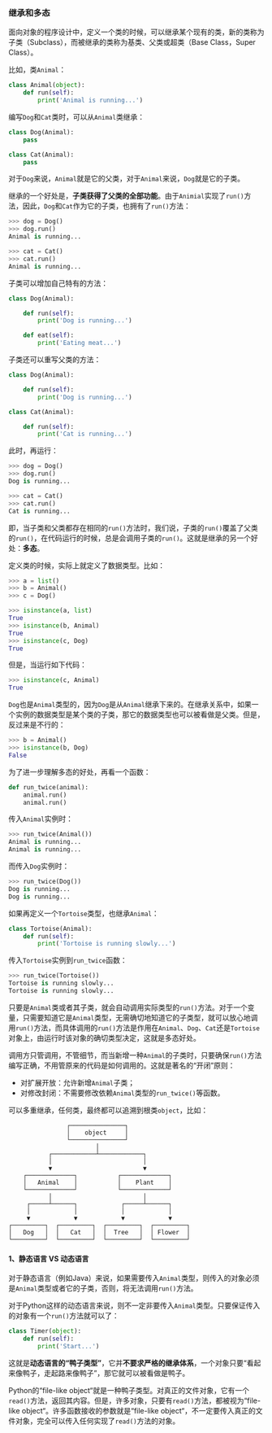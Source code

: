### 继承和多态

面向对象的程序设计中，定义一个类的时候，可以继承某个现有的类，新的类称为子类（Subclass），而被继承的类称为基类、父类或超类（Base Class，Super Class）。

比如，类`Animal`：

```python
class Animal(object):
    def run(self):
        print('Animal is running...')
```

编写`Dog`和`Cat`类时，可以从`Animal`类继承：

```python
class Dog(Animal):
    pass

class Cat(Animal):
    pass
```

对于`Dog`来说，`Animal`就是它的父类，对于`Animal`来说，`Dog`就是它的子类。

继承的一个好处是，**子类获得了父类的全部功能**。由于`Animial`实现了`run()`方法，因此，`Dog`和`Cat`作为它的子类，也拥有了`run()`方法：

```python
>>> dog = Dog()
>>> dog.run()
Animal is running...

>>> cat = Cat()
>>> cat.run()
Animal is running...
```

子类可以增加自己特有的方法：

```python
class Dog(Animal):

    def run(self):
        print('Dog is running...')

    def eat(self):
        print('Eating meat...')
```

子类还可以重写父类的方法：

```python
class Dog(Animal):

    def run(self):
        print('Dog is running...')

class Cat(Animal):

    def run(self):
        print('Cat is running...')
```

此时，再运行：

```python
>>> dog = Dog()
>>> dog.run()
Dog is running...

>>> cat = Cat()
>>> cat.run()
Cat is running...
```

即，当子类和父类都存在相同的`run()`方法时，我们说，子类的`run()`覆盖了父类的`run()`，在代码运行的时候，总是会调用子类的`run()`。这就是继承的另一个好处：**多态**。

定义类的时候，实际上就定义了数据类型。比如：

```python
>>> a = list()
>>> b = Animal()
>>> c = Dog()

>>> isinstance(a, list)
True
>>> isinstance(b, Animal)
True
>>> isinstance(c, Dog)
True
```

但是，当运行如下代码：

```python
>>> isinstance(c, Animal)
True
```

`Dog`也是`Animal`类型的，因为`Dog`是从`Animal`继承下来的。在继承关系中，如果一个实例的数据类型是某个类的子类，那它的数据类型也可以被看做是父类。但是，反过来是不行的：

```python
>>> b = Animal()
>>> isinstance(b, Dog)
False
```

为了进一步理解多态的好处，再看一个函数：

```python
def run_twice(animal):
    animal.run()
    animal.run()
```

传入`Animal`实例时：

```python
>>> run_twice(Animal())
Animal is running...
Animal is running...
```

而传入`Dog`实例时：

```python
>>> run_twice(Dog())
Dog is running...
Dog is running...
```

如果再定义一个`Tortoise`类型，也继承`Animal`：

```python
class Tortoise(Animal):
    def run(self):
        print('Tortoise is running slowly...')
```

传入`Tortoise`实例到`run_twice`函数：

```python
>>> run_twice(Tortoise())
Tortoise is running slowly...
Tortoise is running slowly...
```

只要是`Animal`类或者其子类，就会自动调用实际类型的`run()`方法。对于一个变量，只需要知道它是`Animal`类型，无需确切地知道它的子类型，就可以放心地调用`run()`方法，而具体调用的`run()`方法是作用在`Animal`、`Dog`、`Cat`还是`Tortoise`对象上，由运行时该对象的确切类型决定，这就是多态好处。

调用方只管调用，不管细节，而当新增一种`Animal`的子类时，只要确保`run()`方法编写正确，不用管原来的代码是如何调用的。这就是著名的“开闭”原则：

- 对扩展开放：允许新增`Animal`子类；
- 对修改封闭：不需要修改依赖`Animal`类型的`run_twice()`等函数。

可以多重继承，任何类，最终都可以追溯到根类`object`，比如：

```ascii
                ┌───────────────┐
                │    object     │
                └───────────────┘
                        │
           ┌────────────┴────────────┐
           │                         │
           ▼                         ▼
    ┌─────────────┐           ┌─────────────┐
    │   Animal    │           │    Plant    │
    └─────────────┘           └─────────────┘
           │                         │
     ┌─────┴──────┐            ┌─────┴──────┐
     │            │            │            │
     ▼            ▼            ▼            ▼
┌─────────┐  ┌─────────┐  ┌─────────┐  ┌─────────┐
│   Dog   │  │   Cat   │  │  Tree   │  │ Flower  │
└─────────┘  └─────────┘  └─────────┘  └─────────┘
```

#### 1、静态语言 VS 动态语言

对于静态语言（例如Java）来说，如果需要传入`Animal`类型，则传入的对象必须是`Animal`类型或者它的子类，否则，将无法调用`run()`方法。

对于Python这样的动态语言来说，则不一定非要传入`Animal`类型。只要保证传入的对象有一个`run()`方法就可以了：

```python
class Timer(object):
    def run(self):
        print('Start...')
```

这就是**动态语言的“鸭子类型”**，它并**不要求严格的继承体系**，一个对象只要“看起来像鸭子，走起路来像鸭子”，那它就可以被看做是鸭子。

Python的“file-like object“就是一种鸭子类型。对真正的文件对象，它有一个`read()`方法，返回其内容。但是，许多对象，只要有`read()`方法，都被视为“file-like object“。许多函数接收的参数就是“file-like object“，不一定要传入真正的文件对象，完全可以传入任何实现了`read()`方法的对象。